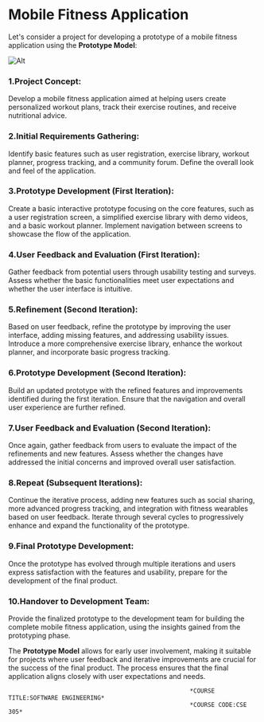 # Mobile Fitness Application

Let's consider a project for developing a prototype of a mobile fitness application using the **Prototype Model**:

![Alt](https://miro.medium.com/v2/resize:fit:1400/1*ZDlW4YN2UVQqD3-_l69dSw.png)

### 1.Project Concept:

Develop a mobile fitness application aimed at helping users create personalized workout plans, track their exercise routines, and receive nutritional advice.

### 2.Initial Requirements Gathering:

Identify basic features such as user registration, exercise library, workout planner, progress tracking, and a community forum.
Define the overall look and feel of the application.

### 3.Prototype Development (First Iteration):

Create a basic interactive prototype focusing on the core features, such as a user registration screen, a simplified exercise library with demo videos, and a basic workout planner.
Implement navigation between screens to showcase the flow of the application.

### 4.User Feedback and Evaluation (First Iteration):

Gather feedback from potential users through usability testing and surveys.
Assess whether the basic functionalities meet user expectations and whether the user interface is intuitive.

### 5.Refinement (Second Iteration):

Based on user feedback, refine the prototype by improving the user interface, adding missing features, and addressing usability issues.
Introduce a more comprehensive exercise library, enhance the workout planner, and incorporate basic progress tracking.

### 6.Prototype Development (Second Iteration):

Build an updated prototype with the refined features and improvements identified during the first iteration.
Ensure that the navigation and overall user experience are further refined.

### 7.User Feedback and Evaluation (Second Iteration):

Once again, gather feedback from users to evaluate the impact of the refinements and new features.
Assess whether the changes have addressed the initial concerns and improved overall user satisfaction.

### 8.Repeat (Subsequent Iterations):

Continue the iterative process, adding new features such as social sharing, more advanced progress tracking, and integration with fitness wearables based on user feedback.
Iterate through several cycles to progressively enhance and expand the functionality of the prototype.

### 9.Final Prototype Development:

Once the prototype has evolved through multiple iterations and users express satisfaction with the features and usability, prepare for the development of the final product.

### 10.Handover to Development Team:

Provide the finalized prototype to the development team for building the complete mobile fitness application, using the insights gained from the prototyping phase.


The **Prototype Model** allows for early user involvement, making it suitable for projects where user feedback and iterative improvements are crucial for the success of the final product. The process ensures that the final application aligns closely with user expectations and needs.

                                                       *COURSE TITLE:SOFTWARE ENGINEERING*  
                                                       *COURSE CODE:CSE 305*
